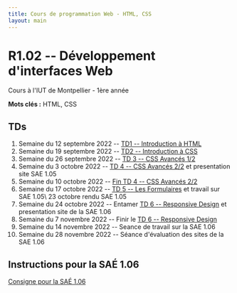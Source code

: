 ```yaml
---
title: Cours de programmation Web - HTML, CSS
layout: main
---
```


# R1.02 -- Développement d'interfaces Web
Cours à l'IUT de Montpellier - 1ère année

**Mots clés :** HTML, CSS

## TDs

1. Semaine du 12 septembre 2022 -- [TD1 -- Introduction à HTML](tutorials/tutorial1.html)
1. Semaine du 19 septembre 2022 -- [TD2 -- Introduction à CSS ](tutorials/tutorial2.html)
1. Semaine du 26 septembre 2022 -- [TD 3 -- CSS Avancés 1/2](tutorials/tutorial3.html)
1. Semaine du 3 octobre 2022 -- [TD 4 -- CSS Avancés 2/2](tutorials/tutorial4.html) et presentation site SAE 1.05
1. Semaine du 10 octobre 2022 -- [ Fin TD 4 -- CSS Avancés 2/2](tutorials/tutorial4.html) 
1. Semaine du 17 octobre 2022 -- [TD 5 -- Les Formulaires](tutorials/tutorial5.html) et travail sur SAE 1.05\\
23 octobre rendu SAE 1.05
1. Semaine du 24 octobre 2022 -- Entamer [TD 6 -- Responsive Design](tutorials/tutorial6.html) et presentation site de la SAE 1.06
1. Semaine du 7 novembre 2022 -- Finir le [TD 6 -- Responsive Design](tutorials/tutorial6.html)
1. Semaine du 14 novembre 2022 -- Seance de travail sur la  SAE 1.06
1. Semaine du 28 novembre 2022 -- Séance d'évaluation des sites de la SAE 1.06
<!--## Compléments optionnels-->
 
<!--1. [Coder des colonnes responsive à la Bootstrap](assets/tut5-complement.html)-->

## Instructions pour la SAÉ 1.06
[Consigne pour la SAÉ 1.06](SAE.html)

<!--[Instructions du projet](projet.html)-->

<!-- ## Joomla -->

<!-- Semaine du 18 janvier -- [TD sur l'installation et la prise en main de Joomla](assets/TDJoomla.pdf) -->

